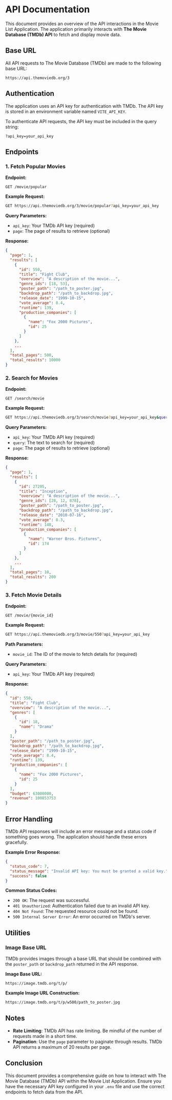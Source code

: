 # API Documentation

This document provides an overview of the API interactions in the Movie List Application. The application primarily interacts with **The Movie Database (TMDb) API** to fetch and display movie data.

## Base URL

All API requests to The Movie Database (TMDb) are made to the following base URL:

```
https://api.themoviedb.org/3
```

## Authentication

The application uses an API key for authentication with TMDb. The API key is stored in an environment variable named `VITE_API_KEY`.

To authenticate API requests, the API key must be included in the query string:

```
?api_key=your_api_key
```

## Endpoints

### 1. Fetch Popular Movies

**Endpoint:**

```
GET /movie/popular
```

**Example Request:**

```sh
GET https://api.themoviedb.org/3/movie/popular?api_key=your_api_key
```

**Query Parameters:**
- `api_key`: Your TMDb API key (required)
- `page`: The page of results to retrieve (optional)

**Response:**
```json
{
  "page": 1,
  "results": [
    {
      "id": 550,
      "title": "Fight Club",
      "overview": "A description of the movie...",
      "genre_ids": [18, 53],
      "poster_path": "/path_to_poster.jpg",
      "backdrop_path": "/path_to_backdrop.jpg",
      "release_date": "1999-10-15",
      "vote_average": 8.4,
      "runtime": 139,
      "production_companies": [
        {
          "name": "Fox 2000 Pictures",
          "id": 25
        }
      ]
    },
    ...
  ],
  "total_pages": 500,
  "total_results": 10000
}
```

### 2. Search for Movies

**Endpoint:**

```
GET /search/movie
```

**Example Request:**

```sh
GET https://api.themoviedb.org/3/search/movie?api_key=your_api_key&query=Inception
```

**Query Parameters:**
- `api_key`: Your TMDb API key (required)
- `query`: The text to search for (required)
- `page`: The page of results to retrieve (optional)

**Response:**
```json
{
  "page": 1,
  "results": [
    {
      "id": 27205,
      "title": "Inception",
      "overview": "A description of the movie...",
      "genre_ids": [28, 12, 878],
      "poster_path": "/path_to_poster.jpg",
      "backdrop_path": "/path_to_backdrop.jpg",
      "release_date": "2010-07-16",
      "vote_average": 8.3,
      "runtime": 148,
      "production_companies": [
        {
          "name": "Warner Bros. Pictures",
          "id": 174
        }
      ]
    },
    ...
  ],
  "total_pages": 10,
  "total_results": 200
}
```

### 3. Fetch Movie Details

**Endpoint:**

```
GET /movie/{movie_id}
```

**Example Request:**

```sh
GET https://api.themoviedb.org/3/movie/550?api_key=your_api_key
```

**Path Parameters:**
- `movie_id`: The ID of the movie to fetch details for (required)

**Query Parameters:**
- `api_key`: Your TMDb API key (required)

**Response:**
```json
{
  "id": 550,
  "title": "Fight Club",
  "overview": "A description of the movie...",
  "genres": [
    {
      "id": 18,
      "name": "Drama"
    }
  ],
  "poster_path": "/path_to_poster.jpg",
  "backdrop_path": "/path_to_backdrop.jpg",
  "release_date": "1999-10-15",
  "vote_average": 8.4,
  "runtime": 139,
  "production_companies": [
    {
      "name": "Fox 2000 Pictures",
      "id": 25
    }
  ],
  "budget": 63000000,
  "revenue": 100853753
}
```

## Error Handling

TMDb API responses will include an error message and a status code if something goes wrong. The application should handle these errors gracefully.

**Example Error Response:**

```json
{
  "status_code": 7,
  "status_message": "Invalid API key: You must be granted a valid key.",
  "success": false
}
```

**Common Status Codes:**
- `200 OK`: The request was successful.
- `401 Unauthorized`: Authentication failed due to an invalid API key.
- `404 Not Found`: The requested resource could not be found.
- `500 Internal Server Error`: An error occurred on TMDb's server.

## Utilities

### Image Base URL

TMDb provides images through a base URL that should be combined with the `poster_path` or `backdrop_path` returned in the API response.

**Image Base URL:**

```
https://image.tmdb.org/t/p/
```

**Example Image URL Construction:**

```sh
https://image.tmdb.org/t/p/w500/path_to_poster.jpg
```

## Notes

- **Rate Limiting**: TMDb API has rate limiting. Be mindful of the number of requests made in a short time.
- **Pagination**: Use the `page` parameter to paginate through results. TMDb API returns a maximum of 20 results per page.

## Conclusion

This document provides a comprehensive guide on how to interact with The Movie Database (TMDb) API within the Movie List Application. Ensure you have the necessary API key configured in your `.env` file and use the correct endpoints to fetch data from the API.
